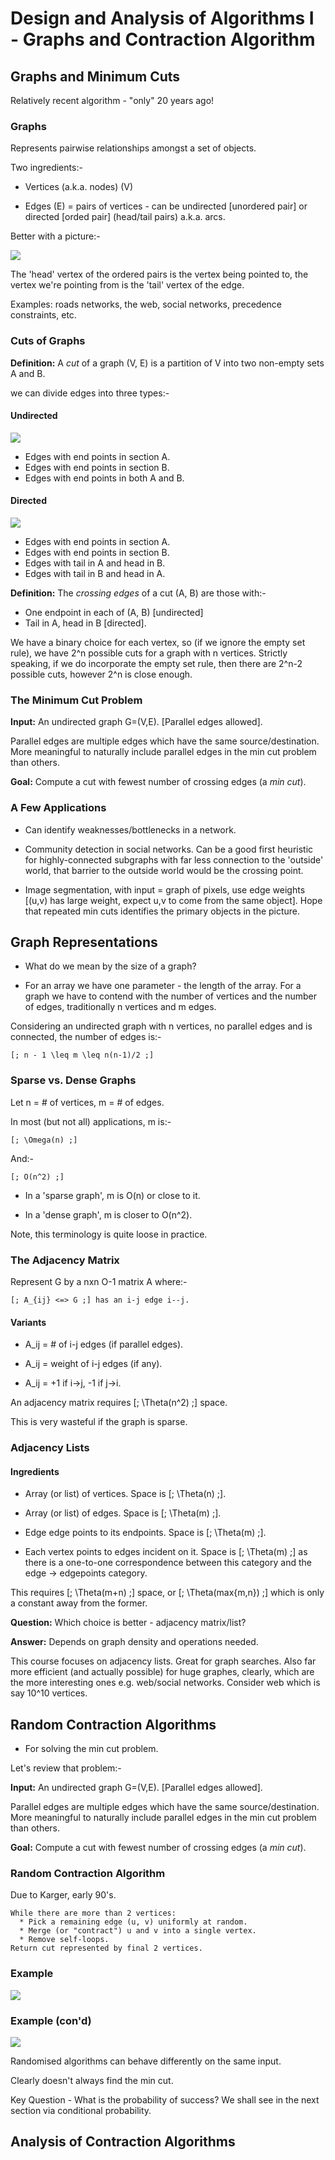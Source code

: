 Design and Analysis of Algorithms I - Graphs and Contraction Algorithm
======================================================================

Graphs and Minimum Cuts
-----------------------

Relatively recent algorithm - "only" 20 years ago!

### Graphs ###

Represents pairwise relationships amongst a set of objects.

Two ingredients:-

* Vertices (a.k.a. nodes) (V)

* Edges (E) = pairs of vertices - can be undirected [unordered pair] or directed [orded pair]
  (head/tail pairs) a.k.a. arcs.

Better with a picture:-

<img src="http://codegrunt.co.uk/images/algo/9-graphs-and-contraction-algorithm-1.png">

The 'head' vertex of the ordered pairs is the vertex being pointed to, the vertex we're
pointing from is the 'tail' vertex of the edge.

Examples: roads networks, the web, social networks, precedence constraints, etc.

### Cuts of Graphs ###

__Definition:__ A *cut* of a graph (V, E) is a partition of V into two non-empty sets A and B.

we can divide edges into three types:-

#### Undirected ####

<img src="http://codegrunt.co.uk/images/algo/9-graphs-and-contraction-algorithm-2.png">

* Edges with end points in section A.
* Edges with end points in section B.
* Edges with end points in both A and B. 

#### Directed ####

<img src="http://codegrunt.co.uk/images/algo/9-graphs-and-contraction-algorithm-3.png">

* Edges with end points in section A.
* Edges with end points in section B.
* Edges with tail in A and head in B.
* Edges with tail in B and head in A.

__Definition:__ The *crossing edges* of a cut (A, B) are those with:-

* One endpoint in each of (A, B) [undirected]
* Tail in A, head in B [directed].

We have a binary choice for each vertex, so (if we ignore the empty set rule), we have 2^n
possible cuts for a graph with n vertices. Strictly speaking, if we do incorporate the empty
set rule, then there are 2^n-2 possible cuts, however 2^n is close enough.

### The Minimum Cut Problem ###

__Input:__ An undirected graph G=(V,E). [Parallel edges allowed].

Parallel edges are multiple edges which have the same source/destination. More meaningful to
naturally include parallel edges in the min cut problem than others.

__Goal:__ Compute a cut with fewest number of crossing edges (a *min cut*).

### A Few Applications ###

* Can identify weaknesses/bottlenecks in a network.

* Community detection in social networks. Can be a good first heuristic for highly-connected
  subgraphs with far less connection to the 'outside' world, that barrier to the outside world
  would be the crossing point.

* Image segmentation, with input = graph of pixels, use edge weights
  [(u,v) has large weight, expect u,v to come from the same object]. Hope that repeated min
  cuts identifies the primary objects in the picture.
  
Graph Representations
---------------------

* What do we mean by the size of a graph?

* For an array we have one parameter - the length of the array. For a graph we have to contend
  with the number of vertices and the number of edges, traditionally n vertices and m edges.

Considering an undirected graph with n vertices, no parallel edges and is connected, the number
of edges is:-

    [; n - 1 \leq m \leq n(n-1)/2 ;]

### Sparse vs. Dense Graphs ###

Let n = # of vertices, m = # of edges.

In most (but not all) applications, m is:-

    [; \Omega(n) ;]

And:-

    [; O(n^2) ;]

* In a 'sparse graph', m is O(n) or close to it.

* In a 'dense graph', m is closer to O(n^2).

Note, this terminology is quite loose in practice.

### The Adjacency Matrix ###

Represent G by a nxn O-1 matrix A where:-

    [; A_{ij} <=> G ;] has an i-j edge i--j.

#### Variants ####

* A_ij = # of i-j edges (if parallel edges).

* A_ij = weight of i-j edges (if any).

* A_ij = +1 if i->j, -1 if j->i.

An adjacency matrix requires [; \Theta(n^2) ;] space.

This is very wasteful if the graph is sparse.

### Adjacency Lists ###

#### Ingredients ####

* Array (or list) of vertices. Space is [; \Theta(n) ;].

* Array (or list) of edges. Space is [; \Theta(m) ;].

* Edge edge points to its endpoints. Space is [; \Theta(m) ;].

* Each vertex points to edges incident on it. Space is [; \Theta(m) ;] as there is a one-to-one
  correspondence between this category and the edge -> edgepoints category.

This requires [; \Theta(m+n) ;] space, or [; \Theta(max{m,n}) ;] which is only a constant away
from the former.

__Question:__ Which choice is better - adjacency matrix/list?

__Answer:__ Depends on graph density and operations needed.

This course focuses on adjacency lists. Great for graph searches. Also far more efficient (and
actually possible) for huge graphes, clearly, which are the more interesting ones
e.g. web/social networks. Consider web which is say 10^10 vertices.

Random Contraction Algorithms
-----------------------------

* For solving the min cut problem.

Let's review that problem:-

__Input:__ An undirected graph G=(V,E). [Parallel edges allowed].

Parallel edges are multiple edges which have the same source/destination. More meaningful to
naturally include parallel edges in the min cut problem than others.

__Goal:__ Compute a cut with fewest number of crossing edges (a *min cut*).

### Random Contraction Algorithm ###

Due to Karger, early 90's.

    While there are more than 2 vertices:
      * Pick a remaining edge (u, v) uniformly at random.
      * Merge (or "contract") u and v into a single vertex.
      * Remove self-loops.
    Return cut represented by final 2 vertices.

### Example ###

<img src="http://codegrunt.co.uk/images/algo/9-graphs-and-contraction-algorithm-4.png">

### Example (con'd) ###

<img src="http://codegrunt.co.uk/images/algo/9-graphs-and-contraction-algorithm-5.png">

Randomised algorithms can behave differently on the same input.

Clearly doesn't always find the min cut.

Key Question - What is the probability of success? We shall see in the next section via
conditional probability.

Analysis of Contraction Algorithms
----------------------------------
